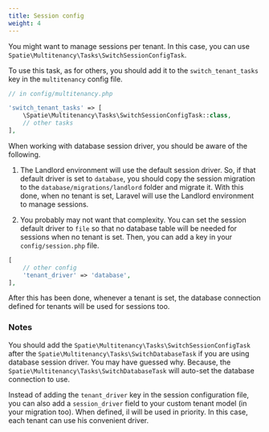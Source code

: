 ```yaml
---
title: Session config
weight: 4
---
```


You might want to manage sessions per tenant. In this case, you can use `Spatie\Multitenancy\Tasks\SwitchSessionConfigTask`.

To use this task, as for others, you should add it to the `switch_tenant_tasks` key in the `multitenancy` config file.

```php
// in config/multitenancy.php

'switch_tenant_tasks' => [
    \Spatie\Multitenancy\Tasks\SwitchSessionConfigTask::class,
    // other tasks
],
```

When working with database session driver, you should be aware of the following.

1. The Landlord environment will use the default session driver. So, if that default driver is set to `database`, you should copy the session migration to the `database/migrations/landlord` folder and migrate it. With this done, when no tenant is set, Laravel will use the Landlord environment to manage sessions.


2. You probably may not want that complexity. You can set the session default driver to `file` so that no database table will be needed for sessions when no tenant is set. Then, you can add a key in your `config/session.php` file.

```php
[
    // other config
    'tenant_driver' => 'database',
],
```

After this has been done, whenever a tenant is set, the database connection defined for tenants will be used for sessions too.

### Notes

You should add the `Spatie\Multitenancy\Tasks\SwitchSessionConfigTask` after the `Spatie\Multitenancy\Tasks\SwitchDatabaseTask` if you are using database session driver. You may have guessed why. Because, the `Spatie\Multitenancy\Tasks\SwitchDatabaseTask` will auto-set the database connection to use.

Instead of adding the `tenant_driver` key in the session configuration file, you can also add a `session_driver` field to your custom tenant model (in your migration too). When defined, il will be used in priority. In this case, each tenant can use his convenient driver.

